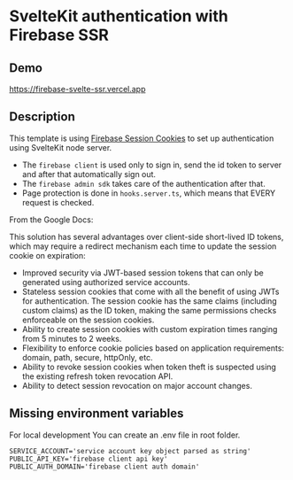 # SvelteKit authentication with Firebase SSR

## Demo
https://firebase-svelte-ssr.vercel.app

## Description

This template is using [Firebase Session Cookies](https://firebase.google.com/docs/auth/admin/manage-cookies) to set up authentication using SvelteKit node server.

- The `firebase client` is used only to sign in, send the id token to server and after that automatically sign out.
- The `firebase admin sdk` takes care of the authentication after that.
- Page protection is done in `hooks.server.ts`, which means that EVERY request is checked.

From the Google Docs:

This solution has several advantages over client-side short-lived ID tokens, which may require a redirect mechanism each time to update the session cookie on expiration:

- Improved security via JWT-based session tokens that can only be generated using authorized service accounts.
- Stateless session cookies that come with all the benefit of using JWTs for authentication. The session cookie has the same claims (including custom claims) as the ID token, making the same permissions checks enforceable on the session cookies.
- Ability to create session cookies with custom expiration times ranging from 5 minutes to 2 weeks.
- Flexibility to enforce cookie policies based on application requirements: domain, path, secure, httpOnly, etc.
- Ability to revoke session cookies when token theft is suspected using the existing refresh token revocation API.
- Ability to detect session revocation on major account changes.

## Missing environment variables

For local development You can create an .env file in root folder.

```
SERVICE_ACCOUNT='service account key object parsed as string'
PUBLIC_API_KEY='firebase client api key'
PUBLIC_AUTH_DOMAIN='firebase client auth domain'
```
